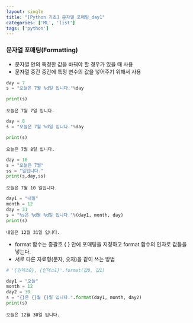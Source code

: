 ```yaml
---
layout: single
title: "[Python 기초] 문자열 포매팅_day1"
categories: ['ML', 'list']
tags: ['python']
---
```


### 문자열 포매팅(Formatting)
- 문자열 안의 특정한 값을 바꿔야 할 경우가 있을 때 사용
- 문자열 중간 중간에 특정 변수의 값을 넣어주기 위해서 사용


```python
day = 7
s = "오늘은 7월 %d일 입니다."%day

print(s)
```

    오늘은 7월 7일 입니다.
    


```python
day = 8
s = "오늘은 7월 %d일 입니다."%day

print(s)
```

    오늘은 7월 8일 입니다.
    


```python
day = 10
s = "오늘은 7월"
ss = "일입니다."
print(s,day,ss)
```

    오늘은 7월 10 일입니다.
    


```python
day1 = "내일"
month = 12
day = 31
s = "%s은 %d월 %d일 입니다."%(day1, month, day)
print(s)
```

    내일은 12월 31일 입니다.
    

- format 함수는 중괄호 { } 안에 포매팅을 지정하고 format 함수의 인자로 값들을 넣는다.
- 서로 다른 자료형(문자, 숫자)을 같이 쓰는 방법


```python
# '{인덱스0}, {인덱스1}'.format(값0, 값1)

day1 = "오늘"
month = 12
day2 = 30
s = "{}은 {}월 {}일 입니다.".format(day1, month, day2)
print(s)
```

    오늘은 12월 30일 입니다.
    
